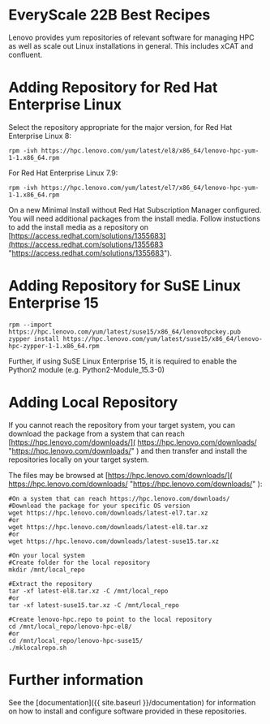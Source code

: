 # EveryScale 22B Best Recipes

Lenovo provides yum repositories of relevant software for managing HPC as well
as scale out Linux installations in general.  This includes xCAT and confluent.

Adding Repository for Red Hat Enterprise Linux
============================

Select the repository appropriate for the major version, for Red Hat Enterprise Linux 8:

    rpm -ivh https://hpc.lenovo.com/yum/latest/el8/x86_64/lenovo-hpc-yum-1-1.x86_64.rpm

For Red Hat Enterprise Linux 7.9:

    rpm -ivh https://hpc.lenovo.com/yum/latest/el7/x86_64/lenovo-hpc-yum-1-1.x86_64.rpm
    
On a new Minimal Install without Red Hat Subscription Manager configured. You will need additional packages from the install media. 
Follow instuctions to add the install media as a repository on [https://access.redhat.com/solutions/1355683](https://access.redhat.com/solutions/1355683 "https://access.redhat.com/solutions/1355683"). 

Adding Repository for SuSE Linux Enterprise 15
============================
    rpm --import https://hpc.lenovo.com/yum/latest/suse15/x86_64/lenovohpckey.pub
    zypper install https://hpc.lenovo.com/yum/latest/suse15/x86_64/lenovo-hpc-zypper-1-1.x86_64.rpm

Further, if using SuSE Linux Enterprise 15, it is required to enable the Python2 module (e.g. Python2-Module_15.3-0)
    
Adding Local Repository
============================    
If you cannot reach the repository from your target system, you can download the package from a system that can reach [https://hpc.lenovo.com/downloads/]( https://hpc.lenovo.com/downloads/ "https://hpc.lenovo.com/downloads/" ) and then transfer and install the repositories locally on your target system. 

The files may be browsed at [https://hpc.lenovo.com/downloads/]( https://hpc.lenovo.com/downloads/ "https://hpc.lenovo.com/downloads/" ):

    #On a system that can reach https://hpc.lenovo.com/downloads/
    #Download the package for your specific OS version
    wget https://hpc.lenovo.com/downloads/latest-el7.tar.xz
    #or
    wget https://hpc.lenovo.com/downloads/latest-el8.tar.xz
    #or
    wget https://hpc.lenovo.com/downloads/latest-suse15.tar.xz
    
    #On your local system 
    #Create folder for the local repository
    mkdir /mnt/local_repo
    
    #Extract the repository 
    tar -xf latest-el8.tar.xz -C /mnt/local_repo
    #or
    tar -xf latest-suse15.tar.xz -C /mnt/local_repo
    
    #Create lenovo-hpc.repo to point to the local repository
    cd /mnt/local_repo/lenovo-hpc-el8/
    #or
    cd /mnt/local_repo/lenovo-hpc-suse15/
    ./mklocalrepo.sh
    
Further information
=======================
See the [documentation]({{ site.baseurl }}/documentation) for information on how to install and configure software provided in these repositories.

    
